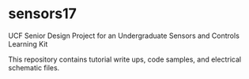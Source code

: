 # sensors17
UCF Senior Design Project for an Undergraduate Sensors and Controls Learning Kit

This repository contains tutorial write ups, code samples, and electrical schematic files.
